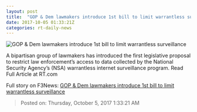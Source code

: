 ```yaml
---
layout: post
title:  "GOP & Dem lawmakers introduce 1st bill to limit warrantless surveillance"
date: 2017-10-05 01:33:21Z
categories: rt-daily-news
---
```


![GOP & Dem lawmakers introduce 1st bill to limit warrantless surveillance](https://cdni.rt.com/files/2017.10/article/59d5879ffc7e9387678b4567.jpg)

A bipartisan group of lawmakers has introduced the first legislative proposal to restrict law enforcement’s access to data collected by the National Security Agency’s (NSA) warrantless internet surveillance program. Read Full Article at RT.com


Full story on F3News: [GOP & Dem lawmakers introduce 1st bill to limit warrantless surveillance](http://www.f3nws.com/n/USJNmC)

> Posted on: Thursday, October 5, 2017 1:33:21 AM
